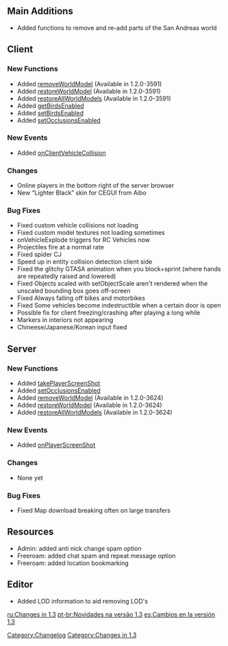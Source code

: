 Main Additions
--------------

-   Added functions to remove and re-add parts of the San Andreas world

Client
------

### New Functions

-   Added [removeWorldModel](/docs/removeWorldModel.md "wikilink") (Available in 1.2.0-3591)
-   Added [restoreWorldModel](/docs/restoreWorldModel.md "wikilink") (Available in 1.2.0-3591)
-   Added [restoreAllWorldModels](/docs/restoreAllWorldModels.md "wikilink") (Available in 1.2.0-3591)
-   Added [getBirdsEnabled](/docs/getBirdsEnabled.md "wikilink")
-   Added [setBirdsEnabled](/docs/setBirdsEnabled.md "wikilink")
-   Added [setOcclusionsEnabled](/docs/setOcclusionsEnabled.md "wikilink")

### New Events

-   Added [onClientVehicleCollision](/docs/onClientVehicleCollision.md "wikilink")

### Changes

-   Online players in the bottom right of the server browser
-   New “Lighter Black” skin for CEGUI from Aibo

### Bug Fixes

-   Fixed custom vehicle collisions not loading
-   Fixed custom model textures not loading sometimes
-   onVehicleExplode triggers for RC Vehicles now
-   Projectiles fire at a normal rate
-   Fixed spider CJ
-   Speed up in entity collision detection client side
-   Fixed the glitchy GTASA animation when you block+sprint (where hands are repeatedly raised and lowered)
-   Fixed Objects scaled with setObjectScale aren't rendered when the unscaled bounding box goes off-screen
-   Fixed Always falling off bikes and motorbikes
-   Fixed Some vehicles become indestructible when a certain door is open
-   Possible fix for client freezing/crashing after playing a long while
-   Markers in interiors not appearing
-   Chineese/Japanese/Korean input fixed

Server
------

### New Functions

-   Added [takePlayerScreenShot](/docs/takePlayerScreenShot.md "wikilink")
-   Added [setOcclusionsEnabled](/docs/setOcclusionsEnabled.md "wikilink")
-   Added [removeWorldModel](/docs/removeWorldModel.md "wikilink") (Available in 1.2.0-3624)
-   Added [restoreWorldModel](/docs/restoreWorldModel.md "wikilink") (Available in 1.2.0-3624)
-   Added [restoreAllWorldModels](/docs/restoreAllWorldModels.md "wikilink") (Available in 1.2.0-3624)

### New Events

-   Added [onPlayerScreenShot](/docs/onPlayerScreenShot.md "wikilink")

### Changes

-   None yet

### Bug Fixes

-   Fixed Map download breaking often on large transfers

Resources
---------

-   Admin: added anti nick change spam option
-   Freeroam: added chat spam and repeat message option
-   Freeroam: added location bookmarking

Editor
------

-   Added LOD information to aid removing LOD's

[ru:Changes in 1.3](/docs/ru:Changes_in_1.3.md "wikilink") [pt-br:Novidades na versão 1.3](/pt-br:Novidades_na_versão_1.3.md "wikilink") [es:Cambios en la versión 1.3](/es:Cambios_en_la_versión_1.3.md "wikilink")

[Category:Changelog](/docs/Category:Changelog.md "wikilink") [Category:Changes in 1.3](/Category:Changes_in_1.3.md "wikilink")
